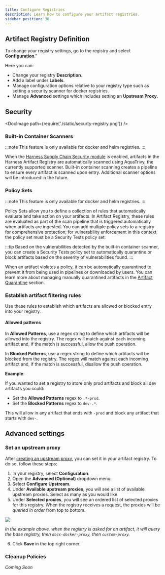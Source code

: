 ```yaml
---
title: Configure Registries
description: Learn how to configure your artifact registries. 
sidebar_position: 30
---
```



## Artifact Registry Definition

To change your registry settings, go to the registry and select **Configuration**."

Here you can:
- Change your registry **Description**.
- Add a label under **Labels**.
- Manage configuration options relative to your registry type such as setting a security scanner for docker registries.
- Manage **Advanced** settings which includes setting an **Upstream Proxy**. 

## Security


<DocImage path={require('./static/securty-registry.png')} />

### Built-in Container Scanners

:::note
This feature is only available for docker and helm registries.
:::

When the [Harness Supply Chain Security module](/docs/software-supply-chain-assurance/) is enabled, artifacts in the Harness Artifact Registry are automatically scanned using AquaTrivy, the currently supported scanner. Built-in container scanning creates a pipeline to ensure every artifact is scanned upon entry. Additional scanner options will be introduced in the future.


### Policy Sets

:::note
This feature is only available for docker and helm registries.
:::

Policy Sets allow you to define a collection of rules that automatically evaluate and take action on your artifacts. In Artifact Registry, these rules are evaluated as part of the scan pipeline that is triggered automatically when artifacts are ingested. You can add multiple policy sets to a registry for comprehensive protection; for vulnerability enforcement in this context, the policy set must be a Security Tests policy set.
  
  :::tip
  Based on the vulnerabilities detected by the built-in container scanner, you can create a Security Tests policy set to automatically quarantine or block artifacts based on the severity of vulnerabilities found.
  :::

When an artifact violates a policy, it can be automatically quarantined to prevent it from being used in pipelines or downloaded by users. You can learn more about managing manually quarantined artifacts in the [Artifact Quarantine](/docs/artifact-registry/manage-artifacts/artifact-management.md#quarantine-an-artifact) section.


### Establish artifact filtering rules

Use these rules to establish which artifacts are allowed or blocked entry into your registry.

#### Allowed patterns

In **Allowed Patterns**, use a regex string to define which artifacts will be allowed into the registry. The regex will match against each incoming artifact and, if the match is successful, allow the push operation. 

In **Blocked Patterns**, use a regex string to define which artifacts will be blocked from the registry. The regex will match against each incoming artifact and, if the match is successful, disallow the push operation. 

**Example**:

If you wanted to set a registry to store only prod artifacts and block all dev artifacts you could:

- Set the **Allowed Patterns** regex to `.*-prod`.
- Set the **Blocked Patterns** regex to `dev-.*`.

This will allow in any artifact that ends with `-prod` and block any artifact that starts with `dev-`.



## Advanced settings

### Set an upstream proxy

After [creating an upstream proxy](/docs/artifact-registry/manage-registries/create-registry#create-an-upstream-proxy), you can set it in your artifact registry. To do so, follow these steps:

1. In your registry, select **Configuration**.
2. Open the **Advanced (Optional)** dropdown menu. 
3. Select **Configure Upstream**.
4. Under **Available upstream proxies**, you will see a list of available upstream proxies. Select as many as you would like. 
5. Under **Selected proxies**, you will see an ordered list of selected proxies for this registry. When the registry receives a request, the proxies will be *queried in order* from top to bottom.

![](./static/set-upstream-proxy-1.png)

*In the example above, when the registry is asked for an artifact, it will query the base registry, then `docs-docker-proxy`, then `custom-proxy`.*

6. Click **Save** in the top right corner. 


### Cleanup Policies

*Coming Soon*